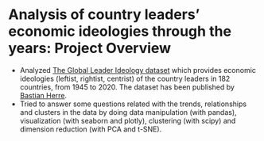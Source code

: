# Analysis of country leaders’ economic ideologies through the years: Project Overview

* Analyzed [The Global Leader Ideology dataset](https://github.com/bastianherre/global-leader-ideologies) which provides economic ideologies (leftist, rightist, centrist) of the country leaders in 182 countries, from 1945 to 2020. The dataset has been published by [Bastian Herre](https://www.bastianherre.com/).
* Tried to answer some questions related with the trends, relationships and clusters in the data by doing data manipulation (with pandas), visualization (with seaborn and plotly), clustering (with scipy) and dimension reduction (with PCA and t-SNE). 
